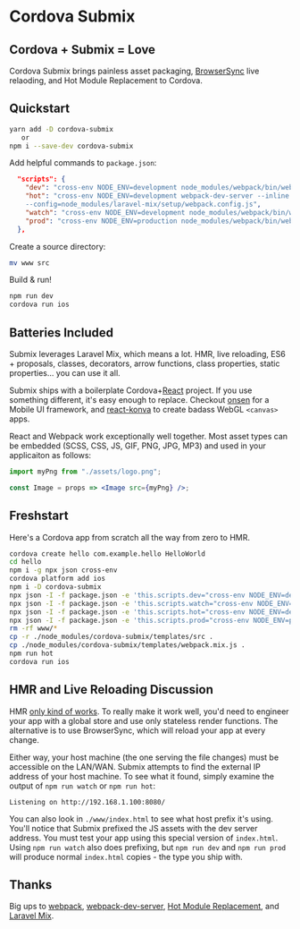 # Cordova Submix

## Cordova + Submix = Love

Cordova Submix brings painless asset packaging, [BrowserSync](https://github.com/Browsersync/browser-sync) live relaoding, and Hot Module Replacement to Cordova.

## Quickstart

```bash
yarn add -D cordova-submix
   or
npm i --save-dev cordova-submix
```

Add helpful commands to `package.json`:

```json
  "scripts": {
    "dev": "cross-env NODE_ENV=development node_modules/webpack/bin/webpack.js --progress --hide-modules --config=node_modules/laravel-mix/setup/webpack.config.js",
    "hot": "cross-env NODE_ENV=development webpack-dev-server --inline --hot
    --config=node_modules/laravel-mix/setup/webpack.config.js",
    "watch": "cross-env NODE_ENV=development node_modules/webpack/bin/webpack.js --watch --progress --hide-modules --config=node_modules/laravel-mix/setup/webpack.config.js",
    "prod": "cross-env NODE_ENV=production node_modules/webpack/bin/webpack.js --progress --hide-modules --config=node_modules/laravel-mix/setup/webpack.config.js"
  },
```

Create a source directory:

```bash
mv www src
```

Build & run!

```bash
npm run dev
cordova run ios
```

## Batteries Included

Submix leverages Laravel Mix, which means a lot. HMR, live reloading, ES6 + proposals, classes, decorators, arrow functions, class properties, static properties... you can use it all.

Submix ships with a boilerplate Cordova+[React](https://github.com/facebook/react/) project. If you use something different, it's easy enough to replace. Checkout [onsen](https://github.com/OnsenUI/OnsenUI) for a Mobile UI framework, and [react-konva](https://github.com/konvajs/react-konva) to create badass WebGL `<canvas>` apps.

React and Webpack work exceptionally well together. Most asset types can be embedded (SCSS, CSS, JS, GIF, PNG, JPG, MP3) and used in your applicaiton as follows:

```jsx
import myPng from "./assets/logo.png";

const Image = props => <Image src={myPng} />;
```

## Freshstart

Here's a Cordova app from scratch all the way from zero to HMR.

```bash
cordova create hello com.example.hello HelloWorld
cd hello
npm i -g npx json cross-env
cordova platform add ios
npm i -D cordova-submix
npx json -I -f package.json -e 'this.scripts.dev="cross-env NODE_ENV=development node_modules/webpack/bin/webpack.js --progress --hide-modules --config=node_modules/laravel-mix/setup/webpack.config.js"'
npx json -I -f package.json -e 'this.scripts.watch="cross-env NODE_ENV=development node_modules/webpack/bin/webpack.js --watch --progress --hide-modules --config=node_modules/laravel-mix/setup/webpack.config.js"'
npx json -I -f package.json -e 'this.scripts.hot="cross-env NODE_ENV=development webpack-dev-server --inline --hot --config=node_modules/laravel-mix/setup/webpack.config.js"'
npx json -I -f package.json -e 'this.scripts.prod="cross-env NODE_ENV=production node_modules/webpack/bin/webpack.js --progress --hide-modules --config=node_modules/laravel-mix/setup/webpack.config.js"'
rm -rf www/*
cp -r ./node_modules/cordova-submix/templates/src .
cp ./node_modules/cordova-submix/templates/webpack.mix.js .
npm run hot
cordova run ios
```

## HMR and Live Reloading Discussion

HMR [only kind of works](https://codeburst.io/react-hot-loader-considered-harmful-321fe3b6ca74). To really make it work well, you'd need to engineer your app with a global store and use only stateless render functions. The alternative is to use BrowserSync, which will reload your app at every change.

Either way, your host machine (the one serving the file changes) must be accessible on the LAN/WAN. Submix attempts to find the external IP address of your host machine. To see what it found, simply examine the output of `npm run watch` or `npm run hot`:

```
Listening on http://192.168.1.100:8080/
```

You can also look in `./www/index.html` to see what host prefix it's using. You'll notice that Submix prefixed the JS assets with the dev server address. You must test your app using this special version of `index.html`. Using `npm run watch` also does prefixing, but `npm run dev` and `npm run prod` will produce normal `index.html` copies - the type you ship with.

## Thanks

Big ups to [webpack](https://github.com/webpack/webpack), [webpack-dev-server](https://github.com/webpack/webpack-dev-server), [Hot Module Replacement](https://webpack.js.org/concepts/hot-module-replacement/), and [Laravel Mix](https://github.com/JeffreyWay/laravel-mix).
